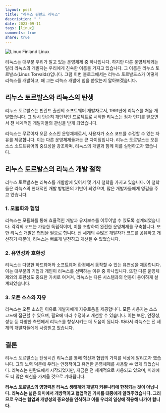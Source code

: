 ```yaml
---
layout: post
title: "리눅스 핀란드 리눅스"
description: " "
date: 2023-09-11
tags: [linux]
comments: true
share: true
---
```


![Linux Finland Linux](https://images.unsplash.com/photo-1554393148-719b2152b604)

리눅스는 대부분 우리가 알고 있는 운영체제 중 하나입니다. 하지만 다른 운영체제와는 달리 리눅스의 개발자는 우리에게 친숙한 이름을 가지고 있습니다. 그 이름은 리누스 토르발스(Linus Torvalds)입니다. 그럼 이번 블로그에서는 리누스 토르발드스가 어떻게 리눅스를 개발하고, 왜 그는 리눅스 개발에 힘을 쏟았는지 알아보겠습니다.

## 리누스 토르발스와 리눅스의 탄생

리누스 토르발스는 핀란드 출신의 소프트웨어 개발자로서, 1991년에 리눅스를 처음 개발했습니다. 그 당시 단순히 개인적인 프로젝트로 시작한 리눅스는 점차 인기를 얻으면서 전 세계적인 개발자들의 관심을 받게 되었습니다.

리눅스는 무료이자 오픈 소스인 운영체제로서, 사용자가 소스 코드를 수정할 수 있는 자유를 제공합니다. 이는 다른 운영체제들과는 큰 차이점입니다. 리누스 토르발스는 오픈 소스 소프트웨어의 중요성을 강조하며, 리눅스의 개발과 함께 이를 실현하고자 했습니다.

## 리누스 토르발스의 리눅스 개발 철학

리누스 토르발스는 리눅스를 개발함에 있어서 몇 가지 철학을 가지고 있습니다. 이 철학들은 리눅스의 현대적인 개발 방법론의 기반이 되었으며, 많은 개발자들에게 영감을 주고 있습니다.

### 1. 모듈화와 협업

리눅스는 모듈화를 통해 효율적인 개발과 유지보수를 이루어낼 수 있도록 설계되었습니다. 각각의 코드는 가능한 독립적이며, 이를 조합하여 완전한 운영체제를 구축합니다. 또한 리눅스 개발은 협업을 필요로 합니다. 전 세계의 수많은 개발자가 코드를 공유하고 개선하기 때문에, 리눅스는 빠르게 발전하고 개선될 수 있었습니다.

### 2. 유연성과 호환성

리눅스는 다양한 하드웨어와 소프트웨어 환경에서 동작할 수 있는 유연성을 제공합니다. 이는 대부분의 기업과 개인이 리눅스를 선택하는 이유 중 하나입니다. 또한 다른 운영체제와의 호환성도 중요한 가치로 여겨져, 리눅스는 다른 시스템과의 연동이 용이하게 설계되었습니다.

### 3. 오픈 소스와 자유

리눅스는 오픈 소스인 이유로 개발자에게 자유로움을 제공합니다. 모든 사용자는 소스 코드에 접근할 수 있으며, 필요에 따라 수정하고 개선할 수 있습니다. 이는 보안, 안정성, 성능 등 다양한 측면에서 리눅스를 향상시키는 데 도움이 됩니다. 따라서 리눅스는 전 세계의 개발자들에게 사랑받고 있습니다.

## 결론

리누스 토르발스는 탄생시킨 리눅스를 통해 혁신과 협업의 가치를 세상에 알리고자 했습니다. 그의 노력 덕분에 우리는 안정적이고 유연한 운영체제를 사용할 수 있게 되었습니다. 리눅스는 핀란드에서 시작되었지만, 지금은 전 세계적으로 사용되고 있으며, 미래에도 더 많은 혁신을 가져올 것으로 기대됩니다.

**리누스 토르발스의 영향력은 리눅스 생태계와 개발자 커뮤니티에 한정되는 것이 아닙니다. 리눅스는 넓은 의미에서 개방적이고 협업적인 가치를 대중에게 알려주었습니다. 그러므로 우리는 협업과 개방성의 중요성을 인식하고 이를 우리의 일상에 적용해 나가야 합니다.**